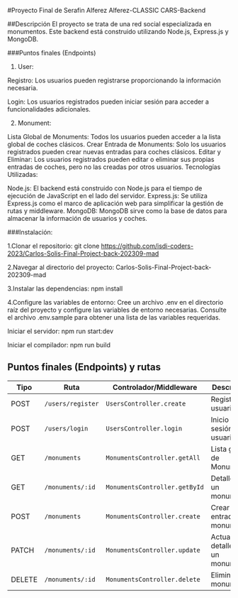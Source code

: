 #Proyecto Final de Serafin Alferez Alferez-CLASSIC CARS-Backend

##Descripción
El proyecto se trata de una red social especializada en monumentos. Este backend está construido utilizando Node.js, Express.js y MongoDB.

###Puntos finales (Endpoints)

1. User:

Registro: Los usuarios pueden registrarse proporcionando la información necesaria.

Login: Los usuarios registrados pueden iniciar sesión para acceder a funcionalidades adicionales.

2. Monument:

Lista Global de Monuments: Todos los usuarios pueden acceder a la lista global de coches clásicos.
Crear Entrada de Monuments: Solo los usuarios registrados pueden crear nuevas entradas para coches clásicos.
Editar y Eliminar: Los usuarios registrados pueden editar o eliminar sus propias entradas de coches, pero no las creadas por otros usuarios.
Tecnologías Utilizadas:

Node.js: El backend está construido con Node.js para el tiempo de ejecución de JavaScript en el lado del servidor.
Express.js: Se utiliza Express.js como el marco de aplicación web para simplificar la gestión de rutas y middleware.
MongoDB: MongoDB sirve como la base de datos para almacenar la información de usuarios y coches.

###Instalación:

1.Clonar el repositorio:
git clone https://github.com/isdi-coders-2023/Carlos-Solis-Final-Project-back-202309-mad

2.Navegar al directorio del proyecto:
Carlos-Solis-Final-Project-back-202309-mad

3.Instalar las dependencias:
npm install

4.Configure las variables de entorno: Cree un archivo .env en el directorio raíz del proyecto y configure las variables de entorno necesarias. Consulte el archivo .env.sample para obtener una lista de las variables requeridas.

Iniciar el servidor: npm run start:dev

Iniciar el compilador: npm run build

## Puntos finales (Endpoints) y rutas

| Tipo   | Ruta              | Controlador/Middleware        | Descripción                         |
| ------ | ----------------- | ----------------------------- | ----------------------------------- |
| POST   | `/users/register` | `UsersController.create`      | Registro de usuarios                |
| POST   | `/users/login`    | `UsersController.login`       | Inicio de sesión de usuarios        |
| GET    | `/monuments`      | `MonumentsController.getAll`  | Lista global de Monumentos          |
| GET    | `/monuments/:id`  | `MonumentsController.getById` | Detalles de un monumento            |
| POST   | `/monuments`      | `MonumentsController.create`  | Crear entrada de monumento          |
| PATCH  | `/monuments/:id`  | `MonumentsController.update`  | Actualizar detalles de un monumento |
| DELETE | `/monuments/:id`  | `MonumentsController.delete`  | Eliminar un monumento               |
